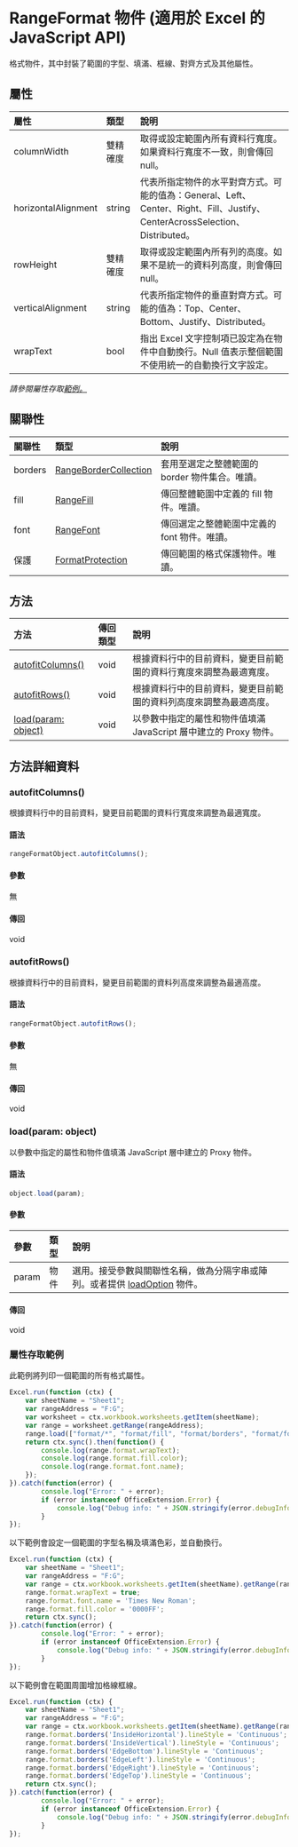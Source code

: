 ﻿# RangeFormat 物件 (適用於 Excel 的 JavaScript API)

格式物件，其中封裝了範圍的字型、填滿、框線、對齊方式及其他屬性。

## 屬性

| 屬性	     | 類型	   |說明
|:---------------|:--------|:----------|
|columnWidth|雙精確度|取得或設定範圍內所有資料行寬度。如果資料行寬度不一致，則會傳回 null。|
|horizontalAlignment|string|代表所指定物件的水平對齊方式。可能的值為：General、Left、Center、Right、Fill、Justify、CenterAcrossSelection、Distributed。|
|rowHeight|雙精確度|取得或設定範圍內所有列的高度。如果不是統一的資料列高度，則會傳回 null。|
|verticalAlignment|string|代表所指定物件的垂直對齊方式。可能的值為：Top、Center、Bottom、Justify、Distributed。|
|wrapText|bool|指出 Excel 文字控制項已設定為在物件中自動換行。Null 值表示整個範圍不使用統一的自動換行文字設定。|

_請參閱屬性存取[範例。](#範例)_

## 關聯性
| 關聯性 | 類型	   |說明|
|:---------------|:--------|:----------|
|borders|[RangeBorderCollection](rangebordercollection.md)|套用至選定之整體範圍的 border 物件集合。唯讀。|
|fill|[RangeFill](rangefill.md)|傳回整體範圍中定義的 fill 物件。唯讀。|
|font|[RangeFont](rangefont.md)|傳回選定之整體範圍中定義的 font 物件。唯讀。|
|保護|[FormatProtection](formatprotection.md)|傳回範圍的格式保護物件。唯讀。|

## 方法

| 方法           | 傳回類型    |說明|
|:---------------|:--------|:----------|
|[autofitColumns()](#autofitcolumns)|void|根據資料行中的目前資料，變更目前範圍的資料行寬度來調整為最適寬度。|
|[autofitRows()](#autofitrows)|void|根據資料行中的目前資料，變更目前範圍的資料列高度來調整為最適高度。|
|[load(param: object)](#loadparam-object)|void|以參數中指定的屬性和物件值填滿 JavaScript 層中建立的 Proxy 物件。|

## 方法詳細資料


### autofitColumns()
根據資料行中的目前資料，變更目前範圍的資料行寬度來調整為最適寬度。

#### 語法
```js
rangeFormatObject.autofitColumns();
```

#### 參數
無

#### 傳回
void

### autofitRows()
根據資料行中的目前資料，變更目前範圍的資料列高度來調整為最適高度。

#### 語法
```js
rangeFormatObject.autofitRows();
```

#### 參數
無

#### 傳回
void

### load(param: object)
以參數中指定的屬性和物件值填滿 JavaScript 層中建立的 Proxy 物件。

#### 語法
```js
object.load(param);
```

#### 參數
| 參數	    | 類型	   |說明|
|:---------------|:--------|:----------|
|param|物件|選用。接受參數與關聯性名稱，做為分隔字串或陣列。或者提供 [loadOption](loadoption.md) 物件。|

#### 傳回
void
### 屬性存取範例

此範例將列印一個範圍的所有格式屬性。 

```js
Excel.run(function (ctx) { 
    var sheetName = "Sheet1";
    var rangeAddress = "F:G";
    var worksheet = ctx.workbook.worksheets.getItem(sheetName);
    var range = worksheet.getRange(rangeAddress);
    range.load(["format/*", "format/fill", "format/borders", "format/font"]);
    return ctx.sync().then(function() {
        console.log(range.format.wrapText);
        console.log(range.format.fill.color);
        console.log(range.format.font.name);
    });
}).catch(function(error) {
        console.log("Error: " + error);
        if (error instanceof OfficeExtension.Error) {
            console.log("Debug info: " + JSON.stringify(error.debugInfo));
        }
});
```

以下範例會設定一個範圍的字型名稱及填滿色彩，並自動換行。 

```js
Excel.run(function (ctx) { 
    var sheetName = "Sheet1";
    var rangeAddress = "F:G";
    var range = ctx.workbook.worksheets.getItem(sheetName).getRange(rangeAddress);
    range.format.wrapText = true;
    range.format.font.name = 'Times New Roman';
    range.format.fill.color = '0000FF';
    return ctx.sync(); 
}).catch(function(error) {
        console.log("Error: " + error);
        if (error instanceof OfficeExtension.Error) {
            console.log("Debug info: " + JSON.stringify(error.debugInfo));
        }
});
```

以下範例會在範圍周圍增加格線框線。

```js
Excel.run(function (ctx) { 
    var sheetName = "Sheet1";
    var rangeAddress = "F:G";
    var range = ctx.workbook.worksheets.getItem(sheetName).getRange(rangeAddress);
    range.format.borders('InsideHorizontal').lineStyle = 'Continuous';
    range.format.borders('InsideVertical').lineStyle = 'Continuous';
    range.format.borders('EdgeBottom').lineStyle = 'Continuous';
    range.format.borders('EdgeLeft').lineStyle = 'Continuous';
    range.format.borders('EdgeRight').lineStyle = 'Continuous';
    range.format.borders('EdgeTop').lineStyle = 'Continuous';
    return ctx.sync(); 
}).catch(function(error) {
        console.log("Error: " + error);
        if (error instanceof OfficeExtension.Error) {
            console.log("Debug info: " + JSON.stringify(error.debugInfo));
        }
});
```
